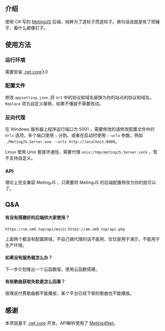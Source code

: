 ﻿## 介绍

使用 C# 写的 [MetingJS](https://github.com/metowolf/MetingJS) 后端，纯粹为了造轮子而造轮子。换句话说就是有了把锤子，看什么都像钉子。


## 使用方法

### 运行环境

需要安装 [.net core](https://dotnet.microsoft.com/download)3.0

### 配置文件

修改 `appsetting.json` ,将 `Url` 中的协议和域名替换为你的站点的协议和域名， `Replace` 项为自定义替换，如果不懂就不需要改动。

### 反向代理

在 Windows 服务器上程序运行端口为 5001 ，需要修改的请修改配置文件中的 `Urls` 选项，多个端口使用 `;` 分割。或者在启动时使用 `--urls` 参数，例如 `./MetingJS.Server.exe --urls http://localhost:8000`。

Linux 使用 Unix 套接字通信，需要代理 `unix:/tmp/metingJS.Server.sock` ，暂不支持自定义。

### API

理论上完全兼容 MetingJS ，只需要将 MetingJS 的后端配置修改为你的就可以了。

## Q&A

#### 有没有搭建好的后端供大家使用？  
`https://sm.sm9.top/api/music`
`https://am.sm9.top/api.php`

上面两个都没有配置跨域，不自己搞代理的话不能用，仅仅是用于演示，不能用于生产环境。

#### 如果没有服务器怎么办？
下一步计划推出一个云函数版，使用云函数搭建。

#### 有些歌曲获取失败是怎么回事？
按理说付费歌曲都不能播放，某个平台已经下架的歌曲也不能播放。

## 感谢

本项目基于 [.net core](https://dotnet.microsoft.com) 开发，API解析使用了 [Meting4Net](https://github.com/yiyungent/Meting4Net)。